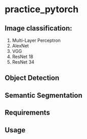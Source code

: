 # practice_pytorch

## Image classification:

  1. Multi-Layer Perceptron
  2. AlexNet
  3. VGG
  4. ResNet 18
  5. ResNet 34
 
## Object Detection


## Semantic Segmentation


## Requirements


## Usage
